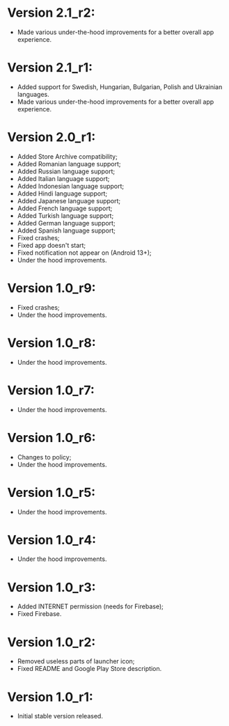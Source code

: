 # Version 2.1_r2:
- Made various under-the-hood improvements for a better overall app experience.

# Version 2.1_r1:
- Added support for Swedish, Hungarian, Bulgarian, Polish and Ukrainian languages.
- Made various under-the-hood improvements for a better overall app experience.

# Version 2.0_r1:
- Added Store Archive compatibility;
- Added Romanian language support;
- Added Russian language support;
- Added Italian language support;
- Added Indonesian language support;
- Added Hindi language support;
- Added Japanese language support;
- Added French language support;
- Added Turkish language support;
- Added German language support;
- Added Spanish language support;
- Fixed crashes;
- Fixed app doesn't start;
- Fixed notification not appear on (Android 13+);
- Under the hood improvements.

# Version 1.0_r9:
- Fixed crashes;
- Under the hood improvements.

# Version 1.0_r8:
- Under the hood improvements.

# Version 1.0_r7:
- Under the hood improvements.

# Version 1.0_r6:
- Changes to policy;
- Under the hood improvements.

# Version 1.0_r5:
- Under the hood improvements.

# Version 1.0_r4:
- Under the hood improvements.

# Version 1.0_r3:
- Added INTERNET permission (needs for Firebase);
- Fixed Firebase.

# Version 1.0_r2:
- Removed useless parts of launcher icon;
- Fixed README and Google Play Store description.

# Version 1.0_r1:
- Initial stable version released.